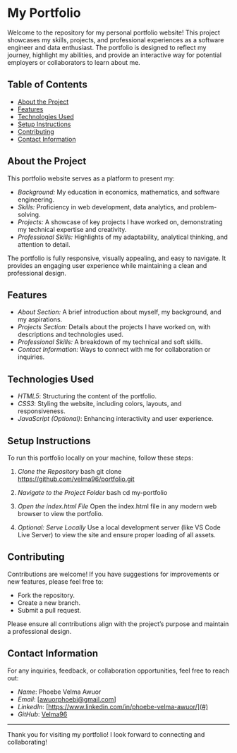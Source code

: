 # My Portfolio

Welcome to the repository for my personal portfolio website! This project showcases my skills, projects, and professional experiences as a software engineer and data enthusiast. The portfolio is designed to reflect my journey, highlight my abilities, and provide an interactive way for potential employers or collaborators to learn about me.

## Table of Contents
- [About the Project](#about-the-project)
- [Features](#features)
- [Technologies Used](#technologies-used)
- [Setup Instructions](#setup-instructions)
- [Contributing](#contributing)
- [Contact Information](#contact-information)

## About the Project
This portfolio website serves as a platform to present my:
- *Background:* My education in economics, mathematics, and software engineering.
- *Skills:* Proficiency in web development, data analytics, and problem-solving.
- *Projects:* A showcase of key projects I have worked on, demonstrating my technical expertise and creativity.
- *Professional Skills:* Highlights of my adaptability, analytical thinking, and attention to detail.

The portfolio is fully responsive, visually appealing, and easy to navigate. It provides an engaging user experience while maintaining a clean and professional design.
## Features
- *About Section:* A brief introduction about myself, my background, and my aspirations.
- *Projects Section:* Details about the projects I have worked on, with descriptions and technologies used.
- *Professional Skills:* A breakdown of my technical and soft skills.
- *Contact Information:* Ways to connect with me for collaboration or inquiries.

## Technologies Used
- *HTML5*: Structuring the content of the portfolio.
- *CSS3*: Styling the website, including colors, layouts, and responsiveness.
- *JavaScript (Optional)*: Enhancing interactivity and user experience.

## Setup Instructions
To run this portfolio locally on your machine, follow these steps:
1. *Clone the Repository*
   bash
   git clone https://github.com/velma96/portfolio.git
   

2. *Navigate to the Project Folder*
   bash
   cd my-portfolio
   

3. *Open the index.html File*
   Open the index.html file in any modern web browser to view the portfolio.

4. *Optional: Serve Locally*
   Use a local development server (like VS Code Live Server) to view the site and ensure proper loading of all assets.

## Contributing
Contributions are welcome! If you have suggestions for improvements or new features, please feel free to:
- Fork the repository.
- Create a new branch.
- Submit a pull request.

Please ensure all contributions align with the project’s purpose and maintain a professional design.

## Contact Information
For any inquiries, feedback, or collaboration opportunities, feel free to reach out:

- *Name*: Phoebe Velma Awuor
- *Email*: [awuorphoebi@gmail.com]
- *LinkedIn*: [https://www.linkedin.com/in/phoebe-velma-awuor/](#)
- *GitHub*: [Velma96](#)

---

Thank you for visiting my portfolio! I look forward to connecting and collaborating!

